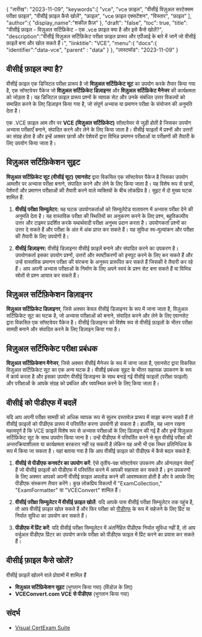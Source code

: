 {
"तारीख": "2023-11-09",
   "keywords":[
"vce",
"vce फ़ाइल",
"वीसीई विज़ुअल सरटेक्सम परीक्षा फ़ाइल",
"वीसीई फ़ाइल कैसे खोलें",
"फ़ाइल",
"vce फ़ाइल एक्सटेंशन",
"विस्तार",
"फ़ाइल"
],
   "author":{
"display_name":"शकील फ़ैज़"
},
"draft": "false",
"toc": true,
"title": "वीसीई फ़ाइल - विज़ुअल सर्टिफ़िकेट - एक .vce फ़ाइल क्या है और इसे कैसे खोलें?",
   "description":"वीसीई विज़ुअल सर्टिफ़िकेट परीक्षा फ़ाइल प्रारूप और एपीआई के बारे में जानें जो वीसीई फ़ाइलें बना और खोल सकते हैं।",
"linktitle": "VCE",
   "menu":{
      "docs":{
         "identifier":"data-vce",
"parent" : "data"
}
},
"लास्टमॉड": "2023-11-09"
}

## वीसीई फ़ाइल क्या है?

वीसीई फ़ाइल एक डिजिटल परीक्षा प्रारूप है जो **विज़ुअल सर्टिफ़िकेट सूट** का उपयोग करके तैयार किया गया है, एक सॉफ्टवेयर पैकेज जो **विज़ुअल सर्टिफ़िकेट डिज़ाइनर** और **विज़ुअल सर्टिफ़िकेट मैनेजर** की कार्यक्षमता को जोड़ता है। यह डिजिटल फ़ाइल प्रारूप प्रश्नों के व्यापक सेट और उनके संबंधित उत्तर विकल्पों को समाहित करने के लिए डिज़ाइन किया गया है, जो संपूर्ण अभ्यास या प्रमाणन परीक्षा के संयोजन की अनुमति देता है।

एक .VCE फ़ाइल आम तौर पर **VCE (विज़ुअल सर्टिफ़िकेट)** सॉफ़्टवेयर से जुड़ी होती है जिसका उपयोग अभ्यास परीक्षाएँ बनाने, संपादित करने और लेने के लिए किया जाता है। वीसीई फाइलों में प्रश्नों और उत्तरों का संग्रह होता है और इन्हें अक्सर छात्रों और पेशेवरों द्वारा विभिन्न प्रमाणन परीक्षाओं या परीक्षणों की तैयारी के लिए उपयोग किया जाता है।

## विज़ुअल सर्टिफ़िकेशन सुइट

**विज़ुअल सर्टिफ़िकेट सूट (वीसीई सूट)** **एवानसेट** द्वारा विकसित एक सॉफ्टवेयर पैकेज है जिसका उपयोग आमतौर पर अभ्यास परीक्षा बनाने, संपादित करने और लेने के लिए किया जाता है। यह विशेष रूप से छात्रों, पेशेवरों और प्रमाणन परीक्षाओं की तैयारी करने वाले व्यक्तियों के बीच लोकप्रिय है। सुइट में दो मुख्य घटक शामिल हैं:

1. **वीसीई परीक्षा सिम्युलेटर:** यह घटक उपयोगकर्ताओं को सिम्युलेटेड वातावरण में अभ्यास परीक्षा देने की अनुमति देता है। यह वास्तविक परीक्षा की स्थितियों का अनुकरण करने के लिए प्रश्न, बहुविकल्पीय उत्तर और टाइमर प्रदर्शित करके यथार्थवादी परीक्षा अनुभव प्रदान करता है। उपयोगकर्ता प्रश्नों का उत्तर दे सकते हैं और परीक्षा के अंत में अंक प्राप्त कर सकते हैं। यह सुविधा स्व-मूल्यांकन और परीक्षा की तैयारी के लिए उपयोगी है।
    


2. **वीसीई डिज़ाइनर:** वीसीई डिज़ाइनर वीसीई फ़ाइलें बनाने और संपादित करने का उपकरण है। उपयोगकर्ता इसका उपयोग प्रश्नों, उत्तरों और स्पष्टीकरणों को इनपुट करने के लिए कर सकते हैं और उन्हें वास्तविक प्रमाणन परीक्षा की संरचना के अनुरूप प्रारूपित कर सकते हैं जिसकी वे तैयारी कर रहे हैं। आप अपनी अभ्यास परीक्षाओं के निर्माण के लिए अपने स्वयं के प्रश्न सेट बना सकते हैं या विभिन्न स्रोतों से प्रश्न आयात कर सकते हैं।

## विज़ुअल सर्टिफ़िकेशन डिज़ाइनर

**विज़ुअल सर्टिफ़िकेट डिज़ाइनर**, जिसे अक्सर केवल वीसीई डिज़ाइनर के रूप में जाना जाता है, विज़ुअल सर्टिफ़िकेट सूट का घटक है, जो अभ्यास परीक्षाओं को बनाने, संपादित करने और लेने के लिए एवानसेट द्वारा विकसित एक सॉफ्टवेयर पैकेज है। वीसीई डिज़ाइनर को विशेष रूप से वीसीई फ़ाइलों के भीतर परीक्षा सामग्री बनाने और संपादित करने के लिए डिज़ाइन किया गया है।

## विज़ुअल सर्टिफिकेट परीक्षा प्रबंधक

**विज़ुअल सर्टिफ़िकेशन मैनेजर**, जिसे अक्सर वीसीई मैनेजर के रूप में जाना जाता है, एवानसेट द्वारा विकसित विज़ुअल सर्टिफ़िकेट सूट का एक अन्य घटक है। वीसीई प्रबंधक सुइट के भीतर सहायक उपकरण के रूप में कार्य करता है और इसका उपयोग वीसीई डिजाइनर के साथ बनाई गई वीसीई फाइलों (परीक्षा फाइलों) और परीक्षाओं के आपके संग्रह को प्रबंधित और व्यवस्थित करने के लिए किया जाता है।

## वीसीई को पीडीएफ में बदलें

यदि आप अपनी परीक्षा सामग्री को अधिक व्यापक रूप से सुलभ दस्तावेज़ प्रारूप में साझा करना चाहते हैं तो वीसीई फ़ाइलों को पीडीएफ प्रारूप में परिवर्तित करना उपयोगी हो सकता है। हालाँकि, यह ध्यान रखना महत्वपूर्ण है कि VCE फ़ाइलें विशेष रूप से अभ्यास परीक्षाओं के लिए डिज़ाइन की गई हैं और इन्हें विज़ुअल सर्टिफ़िकेट सूट के साथ उपयोग किया जाना है। उन्हें पीडीएफ में परिवर्तित करने से मूल वीसीई परीक्षा की अन्तरक्रियाशीलता या कार्यक्षमता बरकरार नहीं रह सकती है लेकिन यह अभी भी एक स्थिर प्रतिनिधित्व के रूप में किया जा सकता है। यहां बताया गया है कि आप वीसीई फ़ाइल को पीडीएफ में कैसे बदल सकते हैं:

1. **वीसीई से पीडीएफ कनवर्टर का उपयोग करें**: ऐसे तृतीय-पक्ष सॉफ़्टवेयर उपकरण और ऑनलाइन सेवाएँ हैं जो वीसीई फ़ाइलों को पीडीएफ में परिवर्तित करने में आपकी सहायता कर सकते हैं। इन उपकरणों के लिए अक्सर आपको अपनी वीसीई फ़ाइल अपलोड करने की आवश्यकता होती है और वे आपके लिए पीडीएफ संस्करण तैयार करेंगे। कुछ लोकप्रिय विकल्पों में "ExamCollection," "ExamFormatter" या "VCEConvert" शामिल हैं।
    


2. **वीसीई परीक्षा सिम्युलेटर में वीसीई फ़ाइल खोलें**: यदि आपके पास वीसीई परीक्षा सिम्युलेटर तक पहुंच है, तो आप वीसीई फ़ाइल खोल सकते हैं और फिर परीक्षा को [पीडीएफ](/hi/पीडीएफ/) के रूप में सहेजने के लिए प्रिंट या निर्यात सुविधा का उपयोग कर सकते हैं।

3. **पीडीएफ में प्रिंट करें**: यदि वीसीई परीक्षा सिम्युलेटर में अंतर्निहित पीडीएफ निर्यात सुविधा नहीं है, तो आप वर्चुअल पीडीएफ प्रिंटर का उपयोग करके परीक्षा को पीडीएफ फाइल में प्रिंट करने का प्रयास कर सकते हैं।

## वीसीई फ़ाइल कैसे खोलें?

वीसीई फ़ाइलें खोलने वाले प्रोग्रामों में शामिल हैं

- **विज़ुअल सर्टिफ़िकेशन सुइट** (भुगतान किया गया) (विंडोज़ के लिए)
- **VCEConvert.com VCE से पीडीएफ** (भुगतान किया गया)

## संदर्भ
* [Visual CertExam Suite](https://www.avanset.com/products/visual-certexam-suite.html)

